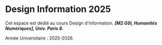  # Design Information 2025

 Cet espace est dédié au cours Design d'Information.
 ***[M2 GSI, Humanités Numériques], Univ. Paris 8.***

 Année Universitaire : 2025-2026.

